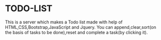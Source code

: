# TODO-LIST
This is a server which makes a Todo list made with help of HTML,CSS,Bootstrap,JavaScript and Jquery.
You can append,clear,sort(on the basis of tasks to be done),reset and complete a task(by clicking it).
